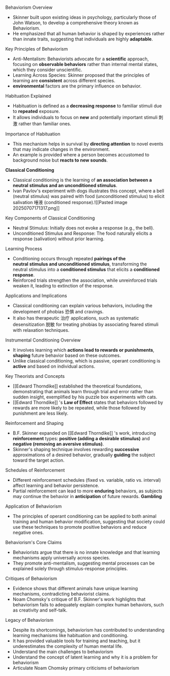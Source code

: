 

Behaviorism Overview
- Skinner built upon existing ideas in psychology, particularly those of John Watson, to develop a comprehensive theory known as Behaviorism.
- He emphasized that all human behavior is shaped by experiences rather than innate traits, suggesting that individuals are highly **adaptable**.

Key Principles of Behaviorism
- Anti-Mentalism: Behaviorists advocate for a **scientific** approach, focusing on **observable behaviors** rather than internal mental states, which they consider unscientific.
- Learning Across Species: Skinner proposed that the principles of learning are **consistent** across different species.
- **environmental** factors are the primary influence on behavior.

Habituation Explained
- Habituation is defined as a **decreasing response** to familiar stimuli due to **repeated** exposure.
- It allows individuals to focus on **new** and potentially important stimuli 刺激 rather than familiar ones.

Importance of Habituation
- This mechanism helps in survival by **directing attention** to novel events that may indicate changes in the environment.
- An example is provided where a person becomes accustomed to background noise but **reacts to new sounds**.

**Classical Conditioning**
- Classical conditioning is the learning of **an association between a neutral stimulus and an unconditioned stimulus**.
- Ivan Pavlov's experiment with dogs illustrates this concept, where a bell (neutral stimulus) was paired with food (unconditioned stimulus) to elicit salivation 唾液 (conditioned response).![[Pasted image 20250707171317.png]]

Key Components of Classical Conditioning
- Neutral Stimulus: Initially does not evoke a response (e.g., the bell).
- Unconditioned Stimulus and Response: The food naturally elicits a response (salivation) without prior learning.

Learning Process
- Conditioning occurs through repeated **pairings of the neutral stimulus and unconditioned stimulus**, transforming the neutral stimulus into a **conditioned stimulus** that elicits a **conditioned response**.
- Reinforced trials strengthen the association, while unreinforced trials weaken it, leading to extinction of the response.

Applications and Implications
- Classical conditioning can explain various behaviors, including the development of phobias 恐惧 and cravings.
- It also has therapeutic 治疗 applications, such as systematic desensitization 脱敏 for treating phobias by associating feared stimuli with relaxation techniques.

Instrumental Conditioning Overview
- It involves learning which **actions lead to rewards or punishments**, **shaping** future behavior based on these outcomes.
- Unlike classical conditioning, which is passive, operant conditioning is **active** and based on individual actions.

Key Theorists and Concepts
- [[Edward Thorndike]] established the theoretical foundations, demonstrating that animals learn through trial and error rather than sudden insight, exemplified by his puzzle box experiments with cats.
- [[Edward Thorndike]] 's **Law of Effect** states that behaviors followed by rewards are more likely to be repeated, while those followed by punishment are less likely.

Reinforcement and Shaping
- B.F. Skinner expanded on [[Edward Thorndike]] 's work, introducing **reinforcement** types: **positive (adding a desirable stimulus)** and **negative (removing an aversive stimulus)**.
- Skinner's shaping technique involves rewarding **successive** approximations of a desired behavior, gradually **guiding** the subject toward the target action.

Schedules of Reinforcement
- Different reinforcement schedules (fixed vs. variable, ratio vs. interval) affect learning and behavior persistence.
- Partial reinforcement can lead to more **enduring** behaviors, as subjects may continue the behavior in **anticipation** of future rewards. **Gambling**

Application of Behaviorism
- The principles of operant conditioning can be applied to both animal training and human behavior modification, suggesting that society could use these techniques to promote positive behaviors and reduce negative ones.

Behaviorism's Core Claims
- Behaviorists argue that there is no innate knowledge and that learning mechanisms apply universally across species.
- They promote anti-mentalism, suggesting mental processes can be explained solely through stimulus-response principles.

Critiques of Behaviorism
- Evidence shows that different animals have unique learning mechanisms, contradicting behaviorist claims.
- Noam Chomsky's critique of B.F. Skinner's work highlights that behaviorism fails to adequately explain complex human behaviors, such as creativity and self-talk.

Legacy of Behaviorism
- Despite its shortcomings, behaviorism has contributed to understanding learning mechanisms like habituation and conditioning.
- It has provided valuable tools for training and teaching, but it underestimates the complexity of human mental life.
- Understand the main challenges to behaviorism
- Understand the concept of latent learning and why it is a problem for behaviorism
- Articulate Noam Chomsky primary criticisms of behaviorism
